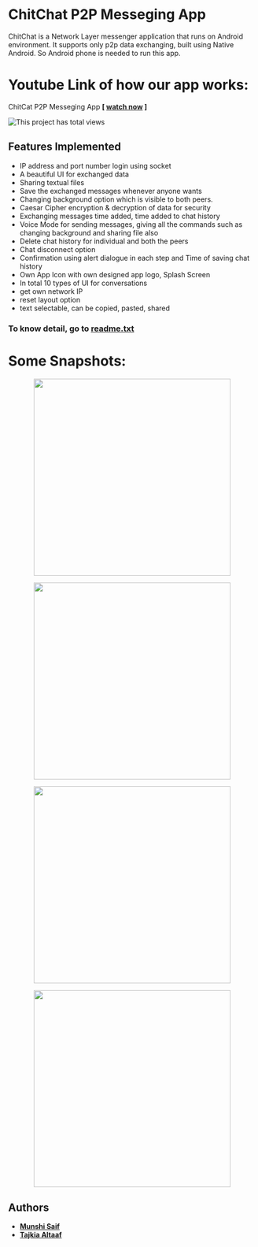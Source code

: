 # ChitChat P2P Messeging App
ChitChat is a Network Layer messenger application that runs on Android environment. It supports only p2p data exchanging, built using Native Android. So Android phone is needed to run this app.

# Youtube Link of how our app works:
ChitCat P2P Messeging App <b>[ [watch now](https://www.youtube.com/watch?v=NH8UuVdsCWM) ] </b>

![**This project has total views**](https://gpvc.arturio.dev/SaiferGit)
## Features Implemented
- IP address and port number login using socket
- A beautiful UI for exchanged data
- Sharing textual files
- Save the exchanged messages whenever anyone wants
- Changing background option which is visible to both peers.
- Caesar Cipher encryption & decryption of data for security
- Exchanging messages time added, time added to chat history
- Voice Mode for sending messages, giving all the commands such as changing background and sharing file also
- Delete chat history for individual and both the peers
- Chat disconnect option
- Confirmation using alert dialogue in each step and Time of saving chat history
- Own App Icon with own  designed app logo, Splash Screen
- In total 10 types of UI for conversations
- get own network IP
- reset layout option
- text selectable, can be copied, pasted, shared

### To know detail, go to [readme.txt](https://github.com/SaiferGit/Android-P2P-Messenger/blob/master/readme.txt)

# Some Snapshots:

<p  align="center"  >
<img  src="https://user-images.githubusercontent.com/44334473/67149486-8f6ccb00-f2cd-11e9-988c-6492dafbfec6.png"  height = "400"/> </p>

<p  align="center"  >
<img  src="https://user-images.githubusercontent.com/44334473/67149592-d14a4100-f2ce-11e9-90e2-58fe9c58b1fa.png"  height = "400"/> </p>

<p  align="center"  >
<img  src="https://user-images.githubusercontent.com/44334473/67149594-d5765e80-f2ce-11e9-9fb5-ac7dcbda5521.png"  height = "400"/> </p>

<p  align="center"  >
<img  src="https://user-images.githubusercontent.com/44334473/67149595-d7402200-f2ce-11e9-9206-f0ddbb6ae426.png"  height = "400"/> </p>


## Authors
- <b>[Munshi Saif](https://github.com/SaiferGit)</b>
- <b>[Tajkia Altaaf](https://github.com/Tajkia05)</b>
